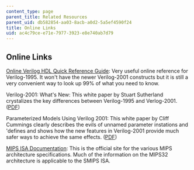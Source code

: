 ```yaml
---
content_type: page
parent_title: Related Resources
parent_uid: db582854-aa03-8acb-a0d2-5a5ef4590f24
title: Online Links
uid: ac4c79ce-e71e-7977-3923-e8e740ab7d79
---
```


Online Links
------------

[Online Verilog HDL Quick Reference Guide](http://www.sutherland-hdl.com/on-line_ref_guide/vlog_ref_top.html): Very useful online reference for Verilog-1995. It won't have the newer Verilog-2001 constructs but it is still a very convenient way to look up 99% of what you need to know.

Verilog-2001: What's New: This white paper by Stuart Sutherland crystalizes the key differences between Verilog-1995 and Verlog-2001. ([PDF](http://img.cmpnet.com/eedesign/features/Verilog-2001_paper.pdf))

Parameterized Models Using Verilog 2001: This white paper by Cliff Cummings clearly describes the evils of unnamed parameter instations and 'defines and shows how the new features in Verilog-2001 provide much safer ways to achieve the same effects. ([PDF](http://www.sunburst-design.com/papers/CummingsHDLCON2002_Parameters_rev1_2.pdf))

[MIPS ISA Documentation](http://www.mips.com/content/Documentation/MIPSDocumentation/ProcessorArchitecture/doclibrary): This is the official site for the various MIPS architecture specifications. Much of the information on the MIPS32 architecture is applicable to the SMIPS ISA.